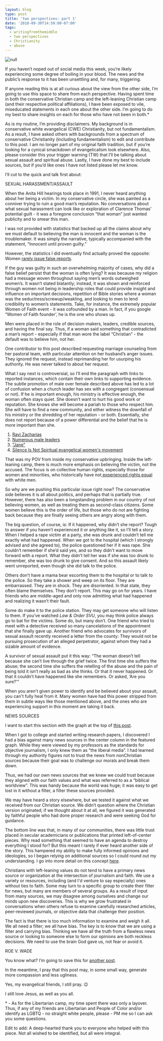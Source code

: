 ```yaml
---
layout: blog
type: post
title: 'two perspectives: part 1'
date: '2018-09-30T14:50:00-07:00'
tags:
  - writingfromthemiddle
  - two perspectives
  - Christianity
  - abuse
---
```

![null](/images/uploads/pexels-photo-209981.png)

If you haven’t noped out of social media this week, you‘re likely experiencing some degree of boiling in your blood. The news and the public’s response to it has been unsettling and, for many, triggering.

If anyone reading this is at all curious about the view from the other side, I’m going to use this space to share from each perspective. Having spent time in both the conservative Christian camp and the left-leaning Christian camp (and their respective political affiliations), I have been exposed to vile, miseducated statements in each one about the other side. I’m going to do my best to share insights on each for those who have not been in both.*

As is my routine, I’m providing disclaimers. My background is in conservative white evangelical (CWE) Christianity, but not fundamentalism. As a result, I have asked others with backgrounds from a spectrum of conservative Christianity (including fundamentalism) to edit and contribute to this post. I am no longer part of my original faith tradition, but if you’re looking for a cynical smackdown of evangelicalism look elsewhere. Also, please consider this your trigger warning (TW) that I’ll be talking about sexual assault and spiritual abuse. Lastly, I have done my best to include sources, but if you’d like ones I have not listed please let me know.

I’ll cut to the quick and talk first about:

SEXUAL HARASSMENT/ASSAULT

When the Anita Hill hearings took place in 1991, I never heard anything about her being a victim. In my conservative circle, she was painted as a conniver trying to ruin a good man’s reputation. No conversations about what sexual harassment can look like or exploration of Clarence Thomas’ potential guilt - it was a foregone conclusion “that woman” just wanted publicity and to smear this man.

I was not provided with statistics that backed up all the claims about why we must default to believing the man is innocent and the woman is the troublemaker. It was simply the narrative, typically accompanied with the statement, “Innocent until proven guilty.”

However, the statistics I did eventually find actually proved the opposite: Women [rarely issue false reports](https://qz.com/980766/the-truth-about-false-rape-accusations/?fbclid=IwAR0OMkyqPZJGMOnbMRS042uq2RPuuGn6i0P5g95s-qu_SSv7YmTTY-L3gtY).

If the guy was guilty in such an overwhelming majority of cases, why did a false belief persist that the woman is often lying? It was because my religion had a message woven throughout saying men’s words outweighed women’s. It wasn’t stated blatantly; instead, it was shown and reinforced through women not being in leadership roles that could provide insight and influence on important decisions, repetition of Bible stories where a woman was the seductress/screwup/weakling, and looking to men to lend credibility to women’s statements. Take, for instance, the extremely popular Women of Faith event - it was cofounded by a man. In fact, if you google “Women of Faith founder’, he is the one who shows up.

Men were placed in the role of decision-makers, leaders, credible sources, and having the final say. Thus, if a woman said something that contradicted a man’s report - especially if that man wore the label “Christian” - the default was to believe him, not her.

One contributor to this post described requesting marriage counseling from her pastoral team, with particular attention on her husband’s anger issues. They ignored the request, instead reprimanding her for usurping his authority. He was never talked to about her request.

What I say next is controversial, so I’ll end the paragraph with links to reported instances, which contain their own links to supporting evidence. The subtle promotion of male over female described above has led to a lot of confusion when a church leader has sex with a congregant (consensual or not). If he is important enough, his ministry is effective enough, the woman often stays quiet. She doesn’t want to hurt his good work or reputation. She knows she will become a pariah to those who respect him. She will have to find a new community, and either witness the downfall of his ministry or the shredding of her reputation - or both. Essentially, she does not report because of a power differential and the belief that he is more important than she.

1. [Ravi Zacharias](http://thewartburgwatch.com/2017/12/04/ravi-zacharias-why-i-dont-think-his-response-at-christianity-today-cleared-things-up/?fbclid=IwAR1xjfpUscNSnVME_JPTJRCxp4ehdHTaO5DG_e-W909yUg6tO1JhhE8z-t8)
2. [Numerous male leaders](https://natesparks130.com/2016/05/19/5-reasons-not-to-support-new-calvinism/amp/?fbclid=IwAR2FIXgbTPiXLdH_N46J3of-k5o6pDbuyOkgdY_Y_lKj8XjLG1GPa34LwL8)
3. ["Jane" ](http://www.patheos.com/blogs/jesuscreed/2017/09/25/janes-story-leaders-failed/?fbclid=IwAR2iAdvpbcC-B_rbU_ypL7t28YOz49CUYRf98PxDJQ_K88fmU9-XQ3Pxeec)
4. [Silence Is Not Spiritual evangelical women's movement](http://www.silenceisnotspiritual.org/news/?fbclid=IwAR3Wsy3cAJqEtqJYw0Hkbx8mlUzdN2-Gyqkud5WjsLKlAK46Zm39OfvukQQ)

That was my POV from inside my conservative upbringing. Inside the left-leaning camp, there is much more emphasis on believing the victim, not the accused. The focus is on collective human rights, especially those for women and minorities, who historically have not[ experienced rights equal](https://interactive.aljazeera.com/aje/2016/us-elections-2016-who-can-vote/index.html?fbclid=IwAR1BxnMhxVcJWC2my8J69xaVKnByzfa1oAonC5PxuEVxO2KM9F-rx9q6iQQ) with white men.

So why are we pushing this particular issue right now? The conservative side believes it is all about politics, and perhaps that is partially true. However, there has also been a longstanding problem in our country of not believing women, as well as treating them as second-class citizens. Some women believe this is the order of life, but those who do not are fighting back because they are finally seeing others are angry along with them.

The big question, of course, is: If it happened, why didn’t she report? Tough to answer if you haven’t experienced it or anything like it, so I’ll tell a story. When I helped a rape victim at a party, she was drunk and couldn’t tell me exactly what had happened. When we got to the hospital (which I strongly advised and she agreed to), the police questioned her if it was rape. She couldn’t remember if she’d said yes, and so they didn’t want to move forward with a report. What they didn’t tell her was if she was too drunk to remember, she was too drunk to give consent. And so this assault likely went unreported, even though she did talk to the police.

Others don’t have a mama bear escorting them to the hospital or to talk to the police. So they take a shower and weep on its floor. They are embarrassed. They are in shock. They are disoriented. In that state, they often blame themselves. They don’t report. This may go on for years. I have friends who are middle-aged and only now admitting what had happened and realizing it wasn’t their fault.

Some do make it to the police station. They may get someone who will listen to them. If you’ve watched _Law & Order SVU_, you may think police always go to bat for the victims. Some do, but many don’t. One friend who tried to meet with a detective received so many cancelations of the appointment that she finally gave up. Another friend who advocates for survivors of sexual assault recently received a letter from the county: They would not be pursuing prosecution of an alleged perpetrator, against whom they had a sizable amount of evidence.

A survivor of sexual assault put it this way: “The woman doesn’t tell because she can’t live through the grief twice. The first time she suffers the abuse; the second time she suffers the retelling of the abuse and the pain of being told it isn’t really as bad as she thinks. Or that it never happened. Or that it couldn’t have happened like she remembers. Or asked, ‘Are you sure?’”

When you aren't given power to identify and be believed about your assault, you can't fully heal from it. Many women have had this power stripped from them in subtle ways like those mentioned above, and the ones who are experiencing support in this moment are taking it back.

NEWS SOURCES

I want to start this section with the graph at the top of [this post](https://www.jessicasmarquis.com/post/2018-11-07-media-bias-101/).

When I got to college and started writing research papers, I discovered I had a bias against many news sources in the center column in the featured graph. While they were viewed by my professors as the standards for objective journalism, I only knew them as “the liberal media”. I had learned through my authority figures not to trust the news from nonChristian sources because their goal was to challenge our morals and break them down.

Thus, we had our own news sources that we knew we could trust because they aligned with our faith values and what was referred to as a “biblical worldview”. This was handy because the world was huge; it was easy to get lost in it without a filter, a filter these sources provided.

We may have heard a story elsewhere, but we tested it against what we received from our Christian source. We didn’t question where the Christian version originated; if we thought about it at all, we figured it was generated by faithful people who had done proper research and were seeking God for guidance.

The bottom line was that, in many of our communities, there was little trust placed in secular academicians or publications that printed left-of-center pieces. Why read something that seemed to have an agenda to destroy everything I stood for? But this meant I rarely if ever heard another side of the story. This hampered my ability to make fully informed opinions and ideologies, so I began relying on additional sources so I could round out my understanding. I go into more detail on this concept [here](https://www.jessicasmarquis.com/post/2018-11-07-media-bias-101/).

Christians with left-leaning values do not tend to have a primary news source or organization at the intersection of journalism and faith. We use a variety or resources, including (and I'd venture to say especially) ones without ties to faith. Some may turn to a specific group to create their filter for news, but many are members of several groups. As a result of input from many sources, we may disagree among ourselves and change our minds upon new discoveries. This is why we grow frustrated in conversations when others refuse to examine carefully researched articles, peer-reviewed journals, or objective data that challenge their position.

The fact is that there is too much information to examine and weigh it all. We all need a filter; we all have bias. The key is to _know_ that we are using a filter and carrying bias. Thinking we have all the truth from a flawless news source or looking to someone else to form our opinions are both reckless decisions. We need to use the brain God gave us, not fear or avoid it.

ROE V. WADE

You know what? I’m going to save this for [another post](https://www.jessicasmarquis.com/post/2018-10-18-two-perspectives-part-2/).

In the meantime, I pray that this post may, in some small way, generate more compassion and less ugliness.

Yes, my evangelical friends, I still pray. 😉

I still love Jesus, as well as you all.

\* - As for the Libertarian camp, my time spent there was only a layover. Thus, if any of my friends are Libertarian and People of Color and/or identify as LGBTQ - no straight white people, please - PM me so I can ask you some questions.

Edit to add: A deep-hearted thank you to everyone who helped with this piece. Not all wished to be identified, but all were integral.
